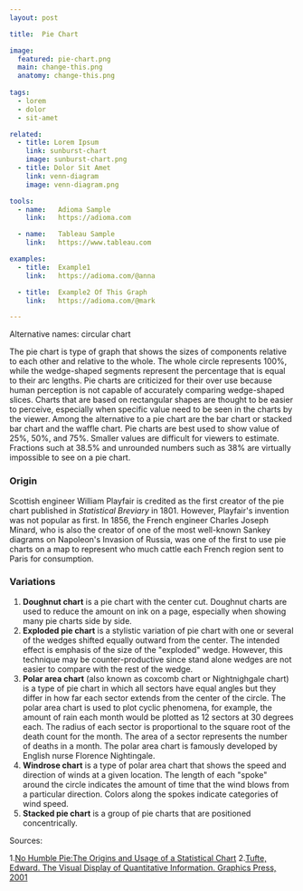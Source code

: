 ```yaml
---
layout: post

title:  Pie Chart

image:
  featured: pie-chart.png
  main: change-this.png
  anatomy: change-this.png
  
tags:
  - lorem
  - dolor
  - sit-amet

related:
  - title: Lorem Ipsum
    link: sunburst-chart
    image: sunburst-chart.png
  - title: Dolor Sit Amet
    link: venn-diagram
    image: venn-diagram.png

tools:
  - name:   Adioma Sample
    link:   https://adioma.com

  - name:   Tableau Sample
    link:   https://www.tableau.com

examples:
  - title:  Example1
    link:   https://adioma.com/@anna

  - title:  Example2 Of This Graph
    link:   https://adioma.com/@mark

---
```

Alternative names: circular chart

The pie chart is type of graph that shows the sizes of components relative to each other and relative to the whole. The whole circle represents 100%, while the wedge-shaped segments represent the percentage that is equal to their arc lengths. Pie charts are criticized for their over use because human perception is not capable of accurately comparing wedge-shaped slices. Charts that are based on rectangular shapes are thought to be easier to perceive, especially when specific value need to be seen in the charts by the viewer. Among the alternative to a pie chart are the bar chart or stacked bar chart and the waffle chart. Pie charts are best used to show value of 25%, 50%, and 75%. Smaller values are difficult for viewers to estimate. Fractions such at 38.5% and unrounded numbers such as 38% are virtually impossible to see on a pie chart.

### Origin

Scottish engineer William Playfair is credited as the first creator of the pie chart published in *Statistical Breviary* in 1801. However, Playfair's invention was not popular as first. In 1856, the French engineer Charles Joseph Minard, who is also the creator of one of the most well-known Sankey diagrams on Napoleon's Invasion of Russia, was one of the first to use pie charts on a map to represent who much cattle each French region sent to Paris for consumption.

### Variations
1. <b>Doughnut chart</b> is a pie chart with the center cut. Doughnut charts are used to reduce the amount on ink on a page, especially when showing many pie charts side by side.
2. <b>Exploded pie chart</b> is a stylistic variation of pie chart with one or several of the wedges shifted equally outward from the center. The intended effect is emphasis of the size of the "exploded" wedge. However, this technique may be counter-productive since stand alone wedges are not easier to compare with the rest of the wedge.
3. <b>Polar area chart</b> (also known as coxcomb chart or Nightnighgale chart) is a type of pie chart in which all sectors have equal angles but they differ in how far each sector extends from the center of the circle. The polar area chart is used to plot cyclic phenomena, for example, the amount of rain each month would be plotted as 12 sectors at 30 degrees each. The radius of each sector is proportional to the square root of the death count for the month. The area of a sector represents the number of deaths in a month. The polar area chart is famously developed by English nurse Florence Nightingale.
4. <b>Windrose chart</b> is a type of polar area chart that shows the speed and direction of winds at a given location. The length of each "spoke" around the circle indicates the amount of time that the wind blows from a particular direction. Colors along the spokes indicate categories of wind speed. 
5. <b>Stacked pie chart</b> is a group of pie charts that are positioned concentrically.

Sources:

1.[No Humble Pie:The Origins and Usage of a Statistical Chart](http://www.psych.utoronto.ca/users/spence/Spence%202005.pdf)
2.[Tufte, Edward. The Visual Display of Quantitative Information. Graphics Press, 2001](https://cyber.rms.moe/books/03%20-%20General%20Science/The%20Visual%20Display%20of%20Quantitative%20Information%20-%20Edward%20Tufte.pdf)